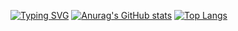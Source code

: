 [![Typing SVG](https://readme-typing-svg.herokuapp.com?color=%2336BCF7&lines=Computer+science+student)](https://git.io/typing-svg)
[![Anurag's GitHub stats](https://github-readme-stats.vercel.app/api?username=KotKompot0)](https://github.com/anuraghazra/github-readme-stats)
[![Top Langs](https://github-readme-stats.vercel.app/api/top-langs/?username=KotKompot0)](https://github.com/anuraghazra/github-readme-stats)
